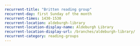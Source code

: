 ```yaml
---
recurrent-title: "Britten reading group"
recurrent-day: first Sunday of the month
recurrent-times: 1430-1530
recurrent-location: aldeburgh-library
recurrent-location-display-name: Aldeburgh Library
recurrent-location-display-url: /branches/aldeburgh-library/
recurrent-category: reading-groups
---
```

